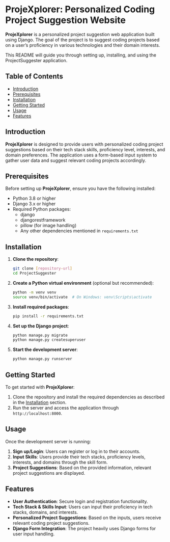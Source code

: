 # ProjeXplorer: Personalized Coding Project Suggestion Website

**ProjeXplorer** is a personalized project suggestion web application built using Django. The goal of the project is to suggest coding projects based on a user’s proficiency in various technologies and their domain interests.

This README will guide you through setting up, installing, and using the ProjectSuggester application.

## Table of Contents

- [Introduction](#introduction)
- [Prerequisites](#prerequisites)
- [Installation](#installation)
- [Getting Started](#getting-started)
- [Usage](#usage)
- [Features](#features)

## Introduction

**ProjeXplorer** is designed to provide users with personalized coding project suggestions based on their tech stack skills, proficiency level, interests, and domain preferences. The application uses a form-based input system to gather user data and suggest relevant coding projects accordingly.

## Prerequisites

Before setting up **ProjeXplorer**, ensure you have the following installed:

- Python 3.8 or higher
- Django 3.x or higher
- Required Python packages:
  - django
  - djangorestframework
  - pillow (for image handling)
  - Any other dependencies mentioned in `requirements.txt`

## Installation

1. **Clone the repository**:
    ```bash
    git clone [repository-url]
    cd ProjectSuggester
    ```

2. **Create a Python virtual environment** (optional but recommended):
    ```bash
    python -m venv venv
    source venv/bin/activate  # On Windows: venv\Scripts\activate
    ```

3. **Install required packages**:
    ```bash
    pip install -r requirements.txt
    ```

4. **Set up the Django project**:
    ```bash
    python manage.py migrate
    python manage.py createsuperuser
    ```

5. **Start the development server**:
    ```bash
    python manage.py runserver
    ```

## Getting Started

To get started with **ProjeXplorer**:

1. Clone the repository and install the required dependencies as described in the [Installation](#installation) section.
2. Run the server and access the application through `http://localhost:8000`.

## Usage

Once the development server is running:

1. **Sign up/Login**: Users can register or log in to their accounts.
2. **Input Skills**: Users provide their tech stacks, proficiency levels, interests, and domains through the skill form.
3. **Project Suggestions**: Based on the provided information, relevant project suggestions are displayed.

## Features

- **User Authentication**: Secure login and registration functionality.
- **Tech Stack & Skills Input**: Users can input their proficiency in tech stacks, domains, and interests.
- **Personalized Project Suggestions**: Based on the inputs, users receive relevant coding project suggestions.
- **Django Form Integration**: The project heavily uses Django forms for user input handling.
